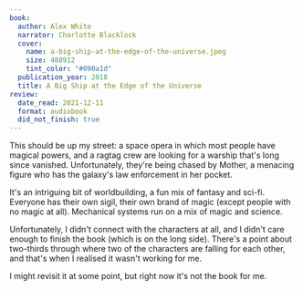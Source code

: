 ```yaml
---
book:
  author: Alex White
  narrator: Charlotte Blacklock
  cover:
    name: a-big-ship-at-the-edge-of-the-universe.jpeg
    size: 488912
    tint_color: "#090a1d"
  publication_year: 2018
  title: A Big Ship at the Edge of the Universe
review:
  date_read: 2021-12-11
  format: audiobook
  did_not_finish: true
---
```


This should be up my street: a space opera in which most people have magical powers, and a ragtag crew are looking for a warship that's long since vanished.
Unfortunately, they're being chased by Mother, a menacing figure who has the galaxy's law enforcement in her pocket.

It's an intriguing bit of worldbuilding, a fun mix of fantasy and sci-fi.
Everyone has their own sigil, their own brand of magic (except people with no magic at all).
Mechanical systems run on a mix of magic and science.

Unfortunately, I didn't connect with the characters at all, and I didn't care enough to finish the book (which is on the long side).
There's a point about two-thirds through where two of the characters are falling for each other, and that's when I realised it wasn't working for me.

I might revisit it at some point, but right now it's not the book for me.
